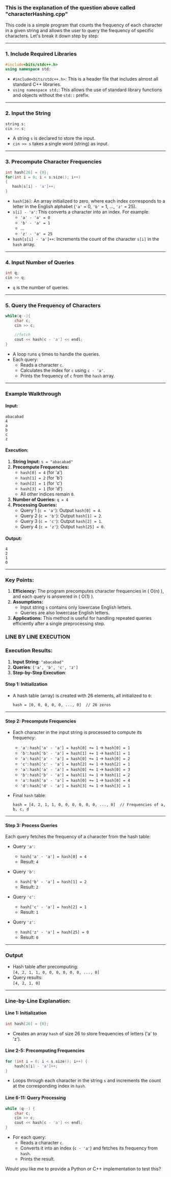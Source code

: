 ### This is the explanation of the question above called "characterHashing.cpp" ###


This code is a simple program that counts the frequency of each character in a given string and allows the user to query the frequency of specific characters. Let's break it down step by step:

---

### 1. **Include Required Libraries**

```cpp
#include<bits/stdc++.h>
using namespace std;
```

- `#include<bits/stdc++.h>`: This is a header file that includes almost all standard C++ libraries.
- `using namespace std;`: This allows the use of standard library functions and objects without the `std::` prefix.

---

### 2. **Input the String**

```cpp
string s;
cin >> s;
```

- A string `s` is declared to store the input.
- `cin >> s` takes a single word (string) as input.

---

### 3. **Precompute Character Frequencies**

```cpp
int hash[26] = {0};
for(int i = 0; i < s.size(); i++)
{
   hash[s[i] - 'a']++;
}
```

- `hash[26]`: An array initialized to zero, where each index corresponds to a letter in the English alphabet (`'a'` = 0, `'b'` = 1, ..., `'z'` = 25).
- `s[i] - 'a'`: This converts a character into an index. For example:
  - `'a' - 'a' = 0`
  - `'b' - 'a' = 1`
  - ...
  - `'z' - 'a' = 25`
- `hash[s[i] - 'a']++`: Increments the count of the character `s[i]` in the `hash` array.

---

### 4. **Input Number of Queries**

```cpp
int q;
cin >> q;
```

- `q` is the number of queries.

---

### 5. **Query the Frequency of Characters**

```cpp
while(q--){
    char c;
    cin >> c;

    //fetch
    cout << hash[c - 'a'] << endl;
}
```

- A loop runs `q` times to handle the queries.
- Each query:
  - Reads a character `c`.
  - Calculates the index for `c` using `c - 'a'`.
  - Prints the frequency of `c` from the `hash` array.

---

### Example Walkthrough

#### Input:
```
abacabad
4
a
b
c
z
```

#### Execution:
1. **String Input:** `s = "abacabad"`
2. **Precompute Frequencies:**
   - `hash[0] = 4` (for 'a')
   - `hash[1] = 2` (for 'b')
   - `hash[2] = 1` (for 'c')
   - `hash[3] = 1` (for 'd')
   - All other indices remain `0`.
3. **Number of Queries:** `q = 4`
4. **Processing Queries:**
   - Query 1 (`c = 'a'`): Output `hash[0] = 4`.
   - Query 2 (`c = 'b'`): Output `hash[1] = 2`.
   - Query 3 (`c = 'c'`): Output `hash[2] = 1`.
   - Query 4 (`c = 'z'`): Output `hash[25] = 0`.

#### Output:
```
4
2
1
0
```

---

### Key Points:
1. **Efficiency:** The program precomputes character frequencies in \( O(n) \), and each query is answered in \( O(1) \).
2. **Assumptions:**
   - Input string `s` contains only lowercase English letters.
   - Queries are also lowercase English letters.
3. **Applications:** This method is useful for handling repeated queries efficiently after a single preprocessing step.

### LINE BY LINE EXECUTION ###

### Execution Results:

1. **Input String**: `"abacabad"`
2. **Queries**: `['a', 'b', 'c', 'z']`
3. **Step-by-Step Execution**:

#### **Step 1: Initialization**
- A hash table (array) is created with 26 elements, all initialized to `0`:
  ```
  hash = [0, 0, 0, 0, 0, ..., 0]  // 26 zeros
  ```

---

#### **Step 2: Precompute Frequencies**
- Each character in the input string is processed to compute its frequency:
  - `'a'`: `hash['a' - 'a'] = hash[0] += 1` → `hash[0] = 1`
  - `'b'`: `hash['b' - 'a'] = hash[1] += 1` → `hash[1] = 1`
  - `'a'`: `hash['a' - 'a'] = hash[0] += 1` → `hash[0] = 2`
  - `'c'`: `hash['c' - 'a'] = hash[2] += 1` → `hash[2] = 1`
  - `'a'`: `hash['a' - 'a'] = hash[0] += 1` → `hash[0] = 3`
  - `'b'`: `hash['b' - 'a'] = hash[1] += 1` → `hash[1] = 2`
  - `'a'`: `hash['a' - 'a'] = hash[0] += 1` → `hash[0] = 4`
  - `'d'`: `hash['d' - 'a'] = hash[3] += 1` → `hash[3] = 1`

- Final `hash` table:
  ```
  hash = [4, 2, 1, 1, 0, 0, 0, 0, 0, 0, ..., 0]  // Frequencies of a, b, c, d
  ```

---

#### **Step 3: Process Queries**
Each query fetches the frequency of a character from the hash table:

- Query `'a'`:
  - `hash['a' - 'a'] = hash[0] = 4`
  - Result: `4`
  
- Query `'b'`:
  - `hash['b' - 'a'] = hash[1] = 2`
  - Result: `2`
  
- Query `'c'`:
  - `hash['c' - 'a'] = hash[2] = 1`
  - Result: `1`

- Query `'z'`:
  - `hash['z' - 'a'] = hash[25] = 0`
  - Result: `0`

---

### **Output**
- Hash table after precomputing:  
  `[4, 2, 1, 1, 0, 0, 0, 0, 0, 0, ..., 0]`
- Query results:  
  `[4, 2, 1, 0]`

---

### Line-by-Line Explanation:

#### **Line 1: Initialization**
```cpp
int hash[26] = {0};
```
- Creates an array `hash` of size 26 to store frequencies of letters ('a' to 'z').

#### **Line 2-5: Precomputing Frequencies**
```cpp
for (int i = 0; i < s.size(); i++) {
    hash[s[i] - 'a']++;
}
```
- Loops through each character in the string `s` and increments the count at the corresponding index in `hash`.

#### **Line 6-11: Query Processing**
```cpp
while (q--) {
    char c;
    cin >> c;
    cout << hash[c - 'a'] << endl;
}
```
- For each query:
  - Reads a character `c`.
  - Converts it into an index (`c - 'a'`) and fetches its frequency from `hash`.
  - Prints the result.

Would you like me to provide a Python or C++ implementation to test this?